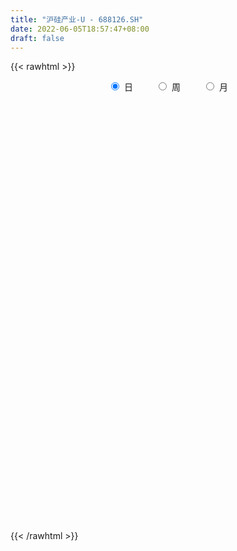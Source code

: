 ```yaml
---
title: "沪硅产业-U - 688126.SH"
date: 2022-06-05T18:57:47+08:00
draft: false
---
```

{{< rawhtml >}}
    <div style="text-align: center">
        <label style="padding: 1rem;"><input style="margin-right: .5rem" type="radio" name="period" value="D" checked onclick="period_change(this)">日</label>
        <label style="padding: 1rem;"><input style="margin-right: .5rem" type="radio" name="period" value="W" onclick="period_change(this)">周</label>
        <label style="padding: 1rem;"><input style="margin-right: .5rem" type="radio" name="period" value="M" onclick="period_change(this)">月</label>
    </div>
    <div id="chart" style="height: 700px;"></div> 
    <script type="text/javascript">
        const D_v = [1190681.6399999999,1630634.96,1310327.4399999999,1354870.0,1269789.4199999999,1338610.3400000001,1349462.1699999999,1065788.4399999999,995151.3100000001,1484346.26,1408223.1799999999,1284641.3799999999,1484000.4299999999,1203271.95,1000281.1899999999,1071519.8,1530575.3300000001,1259047.28,1169405.27,1300934.01,1110494.77,1084061.9299999999,907238.36,776526.0600000001,829944.62,915853.33,829580.23,776379.1899999999,1249966.3400000001,670952.54,1012003.1899999999,714554.23,799228.8199999999,749817.1800000001,641039.23,666547.29,1367282.8500000001,1501350.53,1114525.6100000001,1023562.3,775604.9,887005.21,1124665.79,1379352.29,1237289.1899999999,886531.58,780197.0699999999,649232.4,553473.2,710580.87,871431.9300000001,493193.3,410707.59,978695.35,1101357.4299999999,994453.0,988710.51,848122.87,868223.0600000001,731333.87,802039.99,631523.5600000001,565047.89,565530.34,444983.28,325210.4,427489.81,352165.76,796247.09,436345.2,338470.49,481090.66,344056.04,508080.88,893850.34,615305.75,493641.19,361353.58,296215.75,437314.33,497073.01,433744.02,403408.32,430026.33,347634.08,278893.72,278914.22,400970.34,259513.03,548322.99,309228.28,238264.06,204906.71,286213.98,213315.37,224669.79,365430.9,275210.84,169326.54,191770.14,503761.89,347317.53,288726.16,269035.66,215276.05,206583.79,536757.92,225332.8,204090.74,164490.98,152376.32,150298.23,174458.82,214012.05,432224.05,360473.89,370631.9,247906.84,312993.59,287656.93,707529.38,476616.44,364410.6,238976.78,245662.77,176018.65,303744.53,190527.38,201168.35,155021.32,170250.2,297833.13,207955.16,182620.4,167335.92,288630.38,206525.03,358233.59,242207.1,231043.61,255803.45,145428.5,173409.32,229013.54,299816.24,167693.14,210824.26,253433.7,157263.48,161493.42,199173.32,148945.93,183360.02,134983.02,154757.03,150161.35,132654.19,191846.85,185835.82,215584.54,221312.84,243418.21,193014.78,160288.85,187019.46,160818.7,226366.78,730818.05,492067.02,446083.92,365639.48,272444.2,280787.42,233267.42,209388.99,169967.54,219506.11,166996.19,269521.55,139165.02,110142.39,197048.9,277131.89,182910.63,119023.5,128691.56,132735.52,246175.24,153525.91,172804.56,146505.41,157285.71,122172.47,106967.22,165706.27,154505.14,94506.15,169980.59,115707.97,135796.47,130552.77,76355.58,204720.86,113714.12,102097.55,165743.19,95564.44,92962.54,110113.53,78144.01,113305.96,159085.68,108182.0,145987.79,99589.47,65452.19,91820.61,167608.81,309673.88,148405.21,127283.86,121644.12,82770.35,96623.5,69855.63,89234.13,134026.12,103317.43,134413.74,160603.98,94165.8,142285.94,134008.11,224082.96,149255.19,111694.09,170362.59,153281.29,125407.14,137219.64,175267.49,103056.75,116667.22,182363.97,150672.35,145885.38,94741.92,115952.04,105567.66,152052.21,254917.47,218215.35,197953.77,558410.6,297700.26,241158.42,609825.51,465786.47,307615.28,371811.75,410638.77,309127.46,237824.55,351875.41,271996.94,288252.48,292443.75,601258.02,397036.92,292927.71,295563.07,344024.93,324798.16,243951.82,224122.32,206469.63,308149.94,232941.23,257801.43,220533.88,246315.75,202766.37,434129.92,217371.54,235274.49,263441.16,188650.43,170291.89,199350.48,150031.0,146156.34,286581.55,525506.9300000001,399382.82,618805.62,987012.79,610956.91,644225.38,678113.91,646223.91,594444.58,419554.68,350115.67,422491.94,260387.81,258270.92,266316.43,249480.47,404481.04,236283.78,199104.84,143241.96,207454.62,189194.0,230831.24,198645.98,190788.78,317229.93,192525.58,248333.98,284330.26,171498.97,162761.92,189377.82,139528.28,115345.73,115786.31,141315.37,209880.5,179731.21,145865.47,97929.79,121144.52,74988.28,84009.97,122598.91,92106.3,98047.12,114197.76,128469.79,81977.14,73396.7,70822.97,110579.4,70557.62,72879.17,112795.51,75401.75,73082.34,60929.24,68470.26,106163.4,61258.75,90092.42,69214.17,118446.48,139226.6,96797.65,261882.26,125145.04,102351.22,123442.18,107977.74,164656.7,152800.56,292766.46,168185.51,163588.11,136618.19,88348.05,77210.46,118110.2,189105.12,149090.98,186689.37,136327.27,145402.23,116942.25,128203.46,107063.08,102133.56,98825.4,186843.14,107314.66,112265.49,101116.79,169736.67,90394.41,74479.88,91528.93,64778.59,178543.72,96681.56,70949.0,126656.76,69317.3,83314.1,51907.63,55675.7,86908.21,78720.67,43391.72,85733.44,66817.57,63051.38,56186.76,48040.9,44875.45,114335.89,103649.89,170483.06,106038.38,114130.25,71442.71,65196.94,86719.11,72110.95,61273.53,63498.44,124087.29,74206.39,75239.95,60659.5,71041.85,165311.83,142521.98,79048.48,106700.41,67419.01,96008.67,41624.82,59041.16,84796.5,257027.27,163166.76,93958.44,197381.73,96701.31,63589.01,61002.88,87534.72,102901.82,142381.44,289770.52,316560.55,213454.85,183862.39,199789.25,207643.49,311206.92,131802.87,151644.18,104665.51,80762.37,96575.76,126957.38,88991.24,92352.6,119569.48,106342.6,102970.0,106416.95,66527.97,108225.84,88368.36,63468.91,72015.42,109984.17,55956.35,73869.51,51754.55,53256.15,73773.56,65717.71,104325.54,126772.81,102512.84,73259.02,88294.5,80267.78,69520.53,58277.53,91001.88,153214.72,98040.49,62662.61,86591.81,97205.54,54612.71,90665.7,65460.09,56354.15,76237.05,49994.71,60018.98,137411.34,94427.2,145427.93,94063.47,241611.76]
const D_histogram = [0.0,0.0587122507,0.1395254129,0.2245312191,0.3990944323,0.5405960809,0.5295574123,0.5077967942,0.4250542077,0.6016574536,0.7680876437,1.0535980108,1.1321721095,1.2836650681,1.4687185586,1.4179753481,0.9782749312,0.6391593643,0.2249699111,0.1620877372,0.1072595897,0.1143542799,0.0051897068,-0.1883639305,-0.2870273002,-0.4467479727,-0.5728058186,-0.6475145737,-0.4868117825,-0.420721361,-0.3277312472,-0.2086069477,-0.1401364392,-0.1902858232,-0.2268437513,-0.3296687417,0.0126600032,0.406706255,0.9353907844,1.2652613911,1.4120525354,2.0164730791,2.6480843676,2.0533533446,0.9647222064,0.3061566234,-0.0745539636,-0.4403106559,-0.6559020248,-0.9081658326,-1.4521098393,-1.6830948322,-1.7377163414,-1.2180382061,-0.768108576,-0.2535433033,0.0268871403,0.2472745859,0.4268460537,0.4625967039,0.2004200914,0.1100489371,-0.1374618443,-0.2219257599,-0.3498711937,-0.3807791377,-0.3860301664,-0.4780676212,-0.9140625419,-1.0741973084,-1.168009934,-1.1724680546,-1.2501170728,-1.4356440449,-1.0714357988,-0.9600552878,-0.8538014404,-0.7007780649,-0.6639874856,-0.6092053731,-0.4667722328,-0.4723622432,-0.5699988267,-0.6940221165,-0.6841873696,-0.5830273846,-0.4790166001,-0.369283335,-0.3246917213,-0.1380941123,-0.0110794143,-0.001433512,-0.0173530595,0.0473040402,0.0485632155,-0.0290196684,-0.2482507353,-0.3176531641,-0.3762139188,-0.3174765045,0.0351492572,0.2056069364,0.2212102423,0.2201183028,0.1838669419,0.1302505061,0.05741477,-0.0678141295,-0.1451342908,-0.2199509741,-0.2166612388,-0.2004706204,-0.1721185678,-0.1544687016,-0.1115529196,-0.1792408601,-0.0787235816,0.0091743496,0.154095307,0.2878802071,0.6118705804,0.798021309,0.726017302,0.6136657678,0.5481628938,0.4369888737,0.3262717163,0.2100522457,0.1566244776,0.104791997,0.0972810186,0.1623942786,0.1779842709,0.1989635448,0.1943258742,0.2378880458,0.2628864309,0.3464537263,0.3600904207,0.3283603923,0.3042100367,0.2872976484,0.1928288575,0.1799827277,0.1649524613,0.1668341177,0.0767286893,-0.1143471145,-0.2065460238,-0.2825209631,-0.2677573579,-0.2990306892,-0.2700461065,-0.2756727441,-0.3244059348,-0.4128178327,-0.4247974868,-0.322818858,-0.1814650995,-0.0434880035,0.1120422153,0.1661430814,0.1100592524,0.0590787343,0.024683706,-0.0224579623,-0.0099725303,0.2855904179,0.3333648276,0.4663494381,0.5394088288,0.5672962302,0.4881727974,0.3533084797,0.2363582987,0.1655844903,-0.0305438126,-0.1883154003,-0.3720581365,-0.4154565416,-0.4480781698,-0.5350314463,-0.6221812961,-0.7513309858,-0.7464366462,-0.6516141587,-0.541564463,-0.3473713969,-0.1813028717,-0.0998668751,-0.0978544828,-0.0491410575,-0.0578372815,-0.0719347662,0.0442260517,0.1094811335,0.1506463569,0.1856984005,0.1821110828,0.1572692302,0.0664424119,0.0154485483,0.0826802637,0.074158189,0.0209855324,-0.0976388039,-0.1398032275,-0.1621475693,-0.1960552388,-0.1979719875,-0.1684367467,-0.2441586606,-0.3168719246,-0.3116896771,-0.2776669426,-0.2350145147,-0.1816334843,-0.0868980711,0.0991887698,0.2049165371,0.2797943889,0.2669555188,0.2406835774,0.1742736906,0.1362061827,0.0971665966,0.1314567481,0.1132467233,0.1311119926,0.1473788408,0.1525207155,0.1685796235,0.1870641719,0.2133318367,0.1698624505,0.1515833649,0.1656602184,0.2071979389,0.1886312103,0.1144284247,-0.0133531188,-0.0837485193,-0.0925962685,-0.0647449894,-0.0088221473,0.0113679921,0.0182880814,0.0126572558,-0.001212088,0.0021826468,0.0615257806,0.1105655341,0.1254356933,0.2633278748,0.3122313567,0.3665390463,0.539252528,0.6469857936,0.6532617137,0.6802820716,0.661178145,0.5635193098,0.4970400394,0.4875553297,0.3861825225,0.2278209179,0.1423540752,0.2407492104,0.2597784347,0.2606581978,0.233567603,0.2300386438,0.0967104303,-0.0059054331,-0.0602661021,-0.1618045718,-0.1697970718,-0.2587496488,-0.394470003,-0.395774632,-0.4101388496,-0.360163172,-0.2206052865,-0.1395639112,-0.0831753633,-0.1330735136,-0.2198676434,-0.2826167856,-0.303387082,-0.3152108564,-0.2715874486,-0.1872205099,0.0112233562,0.1124722885,0.300399729,0.5168032011,0.6121737972,0.7025079525,0.8829042963,0.9551184901,0.6899967609,0.5129443746,0.3832500049,0.1608905072,0.0161844972,-0.0818736203,-0.2015263115,-0.2609738051,-0.4289462094,-0.5083762521,-0.6176081942,-0.6464881807,-0.6335048837,-0.5762884424,-0.4432556479,-0.3548200078,-0.342198424,-0.4535585233,-0.4838704677,-0.4351640925,-0.3818880183,-0.338519168,-0.346896075,-0.2888354168,-0.2215126032,-0.1590668707,-0.1057798444,-0.1124779256,-0.0578868234,-0.0965223493,-0.1530545893,-0.1721812458,-0.139026125,-0.1281298142,-0.1225295902,-0.0589981969,-0.0083013386,0.0317123891,0.0896636916,0.0949888732,0.0866168438,0.1050008413,0.088536006,-0.0014405644,-0.0472571929,-0.0462931407,0.0146795888,0.0309009425,0.0155995146,-0.0110350908,-0.0427135543,-0.0094250498,0.0213784533,0.0221574905,0.0008355511,0.028041932,0.080983924,0.0928515988,0.1642947827,0.2038650937,0.2228336445,0.2037746297,0.1480136256,0.1752188721,0.2111187723,0.2973302698,0.2886255156,0.2406492276,0.1547085719,0.111028259,0.0512002837,-0.0080710282,0.0331349103,0.0502049453,0.0498614437,0.0659494328,0.0262486736,-0.0061929104,0.0154934199,0.0016490323,-0.0573558695,-0.0871976323,-0.1863421384,-0.2454446812,-0.2598376102,-0.255071522,-0.1996748214,-0.1698759119,-0.1419798892,-0.1508768523,-0.1462867819,-0.2135607586,-0.2886791813,-0.2862610109,-0.2206788378,-0.1682194234,-0.1008246375,-0.0554515685,-0.0203898412,-0.0452748918,-0.0291063422,-0.0167053829,-0.023232296,-0.0297405506,-0.0224264428,-0.0112482859,0.0062586785,0.0268004078,0.1010750151,0.1391721876,0.2122683304,0.2525695724,0.2894107668,0.2870308299,0.2416694609,0.1386482587,0.1194433192,0.0686298156,0.039440758,-0.1036659516,-0.2261965564,-0.2433759833,-0.2383785972,-0.214732636,-0.2484331509,-0.3151062831,-0.3095261538,-0.2620751866,-0.2215411804,-0.1761135109,-0.1264077,-0.1025032273,-0.0709011309,0.0406118474,0.0935267224,0.141826105,0.2124571747,0.2373771154,0.2458387172,0.2200063047,0.202249756,0.126207198,0.1156099257,0.1495154018,0.2589739593,0.3494708681,0.2917162597,0.2416823863,0.2827990516,0.2806061232,0.2877572244,0.2576145947,0.1936027682,0.120211204,0.0202632112,-0.104538291,-0.1915500319,-0.2734905377,-0.2930886804,-0.3344577727,-0.3169802879,-0.2991887133,-0.2795364957,-0.2106097199,-0.2102965115,-0.1682867522,-0.1172773033,-0.0426120719,-0.0079909386,0.0367488908,0.0496639372,0.0533287833,0.0381185861,0.0181701074,-0.0458635736,-0.1519366675,-0.1654951646,-0.188902426,-0.1357766749,-0.0735330596,-0.0252624529,0.0341134785,0.1202340351,0.1787620337,0.2299216915,0.2432628023,0.2073954601,0.2352665311,0.2411017331,0.2558824043,0.2557665884,0.2374407739,0.1570666481,0.1118566308,0.0908018355,0.0072881101,-0.0491092122,-0.0152426975,0.0262337728,0.1398072122]
const D_fast = [0.0,0.0733903134,0.1890848289,0.3302234398,0.604560261,0.8812109299,1.0025616144,1.1077501949,1.1312711603,1.4582887695,1.8167408706,2.3656507404,2.7272678664,3.1996770921,3.7519102222,4.0556608487,3.8605291646,3.6812034387,3.3232564633,3.3008962238,3.2728829737,3.3085662339,3.2006990875,2.9600544676,2.7896342728,2.5182266072,2.2489673066,2.0123799081,2.0513797537,2.0122898349,2.0233471369,2.0903196995,2.1237560982,2.0260352584,1.9327663924,1.7475242166,2.0930179624,2.5887407779,3.3512730034,3.9974589578,4.497263236,5.6058020495,6.8994344299,6.818041743,5.9705911565,5.3885647294,4.9892156514,4.5133812951,4.13381442,3.6545091541,2.7475376876,2.0957789866,1.606728392,1.8218969758,2.079799462,2.5309789088,2.8181311375,3.1003372295,3.3866202108,3.5380200369,3.3259484474,3.2630895273,2.9812132848,2.8412679292,2.625854697,2.4997519686,2.3979933983,2.1864390382,1.521928482,1.0932443884,0.7074292793,0.409854145,0.0196758587,-0.5247621247,-0.4284128283,-0.5570461392,-0.664242652,-0.6864137927,-0.8156200848,-0.9131393155,-0.8873992334,-1.0110798046,-1.2512160948,-1.5487449137,-1.7099570093,-1.7545538704,-1.7702972359,-1.7528848046,-1.7894661212,-1.6373920403,-1.5131471959,-1.5038596716,-1.524117484,-1.4476343742,-1.434234395,-1.519072196,-1.8003659467,-1.9491816665,-2.1017959009,-2.1224276128,-1.7610145367,-1.5391551235,-1.468249257,-1.4143116207,-1.4045962462,-1.4256500554,-1.484132099,-1.626314531,-1.739918265,-1.8697226918,-1.9205982661,-1.9545253028,-1.9692028923,-1.9901702014,-1.9751426493,-2.0876408048,-2.0068044217,-1.9166129031,-1.733168119,-1.5274131671,-1.0504551488,-0.6647990928,-0.5552987744,-0.5142338666,-0.4426960172,-0.4446228188,-0.4737720472,-0.5374784563,-0.551750105,-0.5773845864,-0.5605753102,-0.4548634805,-0.3947774205,-0.3240572604,-0.2801134625,-0.1770792794,-0.0863592866,0.0838214404,0.18748074,0.2378408096,0.2897429632,0.344654987,0.2983934104,0.3305429626,0.3567508115,0.4003409973,0.3294177412,0.1097551589,-0.0340802564,-0.1806854364,-0.2328611708,-0.3388921744,-0.3774191182,-0.4519639418,-0.5817986163,-0.7734149724,-0.8915939982,-0.8703200839,-0.7743326003,-0.6472275051,-0.4636867325,-0.368050096,-0.396619112,-0.4328299465,-0.4610540483,-0.5138102072,-0.5038179077,-0.1368573551,-0.0057417385,0.2438302316,0.4517418294,0.6214532884,0.6643730549,0.6178358572,0.5599752509,0.530597565,0.3268333089,0.1219828712,-0.1547743991,-0.3020369396,-0.4466781102,-0.6673892484,-0.9100844221,-1.2270668583,-1.4087816803,-1.4768627325,-1.5022041525,-1.3948539357,-1.2741111283,-1.2176418505,-1.2400930789,-1.203664918,-1.2268204624,-1.2589016386,-1.1316843078,-1.0390589426,-0.96023213,-0.8787554862,-0.8368150333,-0.8223395783,-0.8965557936,-0.9436875202,-0.8557857388,-0.8457682663,-0.8936945398,-1.036728577,-1.1138438076,-1.1767250417,-1.2596465209,-1.3110562665,-1.3236302123,-1.4603917914,-1.6123230366,-1.6850632083,-1.7204572095,-1.7365584103,-1.728585751,-1.6555748555,-1.4446908222,-1.2877339206,-1.1429074716,-1.089007462,-1.055108509,-1.0779499732,-1.0819659354,-1.0967138723,-1.0295595338,-1.0194578778,-0.9688146103,-0.9157030519,-0.8724309984,-0.8142271844,-0.7489765931,-0.6693759691,-0.6703797427,-0.6507629871,-0.595271079,-0.5019338737,-0.4733427998,-0.5189384792,-0.6500583024,-0.7413908327,-0.773387649,-0.7617226173,-0.708005312,-0.6849731746,-0.673481065,-0.6759475766,-0.6901199425,-0.686179546,-0.611454967,-0.53477383,-0.4885447474,-0.2848205972,-0.1578592762,-0.0119168249,0.2956097887,0.5650895027,0.7346808512,0.9317717271,1.0779623367,1.1211833289,1.1789640684,1.2913681912,1.2865410145,1.1851346395,1.1352563155,1.2938387533,1.3778125863,1.4438568989,1.4751582048,1.5291389065,1.4199883007,1.315896079,1.2464688845,1.1044792718,1.0540375038,0.9003975146,0.6660596597,0.5658113727,0.4489124427,0.4088473272,0.4932538912,0.5394042887,0.5749989957,0.491832467,0.3500714264,0.2166680878,0.1200510209,0.0294245323,0.005151078,0.0427128892,0.2439625944,0.3733295988,0.6363569715,0.9819612439,1.2303752893,1.4963364327,1.8974588507,2.208452667,2.115830128,2.0670138353,2.0331319669,1.850995096,1.7103352103,1.5918086877,1.4217744186,1.2970834737,1.0218745171,0.8153504114,0.5517164207,0.361214389,0.2158214652,0.1289657959,0.1511846784,0.1509153165,0.0779872943,-0.1467624358,-0.2980419972,-0.358126645,-0.4003225754,-0.4415835172,-0.5366844429,-0.5508326389,-0.538887976,-0.5162089613,-0.489366896,-0.5241844586,-0.4840650622,-0.5468311755,-0.6416270628,-0.7037990307,-0.7054004412,-0.726536584,-0.7515687575,-0.7027869134,-0.6541653897,-0.6062235648,-0.5258563394,-0.4967839395,-0.483501758,-0.4388675501,-0.4331983839,-0.5235350954,-0.5811660221,-0.5917752551,-0.5271326284,-0.5031860391,-0.5145875884,-0.5439809664,-0.5863378185,-0.5554055765,-0.5192574601,-0.5129390503,-0.5340521018,-0.4998352379,-0.4266472649,-0.3915666905,-0.2790498109,-0.1885132264,-0.1138362646,-0.0819516219,-0.1007092195,-0.0296992551,0.0589803382,0.2195244032,0.2829760278,0.2951620468,0.2478985341,0.2319752858,0.1849473815,0.1236583126,0.1731479786,0.20276925,0.2148911093,0.2474664565,0.2143278658,0.1803380541,0.2058977395,0.1924656099,0.1191217408,0.0674805699,-0.0782494708,-0.1987131839,-0.2780655154,-0.3370673077,-0.3315893125,-0.344259381,-0.3518583306,-0.3984745068,-0.4304561319,-0.5511202982,-0.6984085163,-0.7675555986,-0.7571431349,-0.7467385764,-0.7045499499,-0.673039773,-0.6430755059,-0.6792792795,-0.6703873155,-0.6621627019,-0.6744976889,-0.6884410812,-0.6867335842,-0.6783674987,-0.6592958647,-0.6320540334,-0.5325106723,-0.459620453,-0.3334572275,-0.2300135924,-0.1208197064,-0.0514419357,-0.0363859395,-0.1047450771,-0.0940891868,-0.1277452365,-0.1470741046,-0.3160973021,-0.495177046,-0.5732004687,-0.6277977319,-0.6578349297,-0.7536437323,-0.8990934353,-0.9708948444,-0.9889626739,-1.0038139627,-1.002414671,-0.9843107852,-0.9860321192,-0.9721553055,-0.8504893654,-0.7741928099,-0.690436901,-0.5666915376,-0.482427318,-0.4125060369,-0.3833368733,-0.3505309829,-0.3950217414,-0.3767165324,-0.3054322058,-0.1312301584,0.0466344674,0.0618089239,0.072195647,0.1840120752,0.2519706776,0.3310610849,0.3653221039,0.3497109694,0.3063722063,0.2114900163,0.0605539414,-0.0743453076,-0.2246584478,-0.3175287606,-0.4425122961,-0.5042798832,-0.561285487,-0.6115173933,-0.5952430475,-0.647503967,-0.6475658957,-0.6258757727,-0.5618635592,-0.5292401605,-0.4753131085,-0.4499820778,-0.4329850358,-0.4386655866,-0.4540715385,-0.5295711128,-0.6736283735,-0.7285606619,-0.7991935298,-0.7800119473,-0.736151597,-0.6941966035,-0.6262923025,-0.5101132371,-0.4068947301,-0.2982546494,-0.224097838,-0.2081163152,-0.1214286115,-0.0553179762,0.0234332962,0.0872591273,0.1282935063,0.0871860425,0.0699401829,0.0715858464,-0.0101058514,-0.0787804767,-0.0487246364,-0.0006897229,0.1478355195]
const D_slow = [0.0,0.0146780627,0.0495594159,0.1056922207,0.2054658288,0.340614849,0.4730042021,0.5999534006,0.7062169526,0.856631316,1.0486532269,1.3120527296,1.595095757,1.916012024,2.2831916636,2.6376855006,2.8822542334,3.0420440745,3.0982865523,3.1388084866,3.165623384,3.194211954,3.1955093807,3.1484183981,3.076661573,2.9649745798,2.8217731252,2.6598944818,2.5381915362,2.4330111959,2.3510783841,2.2989266472,2.2638925374,2.2163210816,2.1596101438,2.0771929583,2.0803579591,2.1820345229,2.415882219,2.7321975668,3.0852107006,3.5893289704,4.2513500623,4.7646883985,5.0058689501,5.0824081059,5.063769615,4.953691951,4.7897164448,4.5626749867,4.1996475269,3.7788738188,3.3444447334,3.0399351819,2.8479080379,2.7845222121,2.7912439972,2.8530626437,2.9597741571,3.075423333,3.1255283559,3.1530405902,3.1186751291,3.0631936891,2.9757258907,2.8805311063,2.7840235647,2.6645066594,2.4359910239,2.1674416968,1.8754392133,1.5823221996,1.2697929315,0.9108819202,0.6430229705,0.4030091486,0.1895587885,0.0143642722,-0.1516325992,-0.3039339424,-0.4206270006,-0.5387175614,-0.6812172681,-0.8547227972,-1.0257696396,-1.1715264858,-1.2912806358,-1.3836014696,-1.4647743999,-1.499297928,-1.5020677816,-1.5024261596,-1.5067644244,-1.4949384144,-1.4827976105,-1.4900525276,-1.5521152114,-1.6315285025,-1.7255819821,-1.8049511083,-1.796163794,-1.7447620599,-1.6894594993,-1.6344299236,-1.5884631881,-1.5559005616,-1.5415468691,-1.5585004014,-1.5947839742,-1.6497717177,-1.7039370274,-1.7540546825,-1.7970843244,-1.8357014998,-1.8635897297,-1.9083999447,-1.9280808401,-1.9257872527,-1.887263426,-1.8152933742,-1.6623257291,-1.4628204019,-1.2813160764,-1.1278996344,-0.990858911,-0.8816116925,-0.8000437635,-0.747530702,-0.7083745826,-0.6821765834,-0.6578563288,-0.6172577591,-0.5727616914,-0.5230208052,-0.4744393367,-0.4149673252,-0.3492457175,-0.2626322859,-0.1726096807,-0.0905195826,-0.0144670735,0.0573573386,0.105564553,0.1505602349,0.1917983502,0.2335068796,0.252689052,0.2241022733,0.1724657674,0.1018355266,0.0348961871,-0.0398614852,-0.1073730118,-0.1762911978,-0.2573926815,-0.3605971397,-0.4667965114,-0.5475012259,-0.5928675008,-0.6037395016,-0.5757289478,-0.5341931775,-0.5066783644,-0.4919086808,-0.4857377543,-0.4913522449,-0.4938453774,-0.422447773,-0.3391065661,-0.2225192066,-0.0876669994,0.0541570582,0.1762002575,0.2645273775,0.3236169521,0.3650130747,0.3573771216,0.3102982715,0.2172837374,0.113419602,0.0014000595,-0.132357802,-0.2879031261,-0.4757358725,-0.6623450341,-0.8252485737,-0.9606396895,-1.0474825387,-1.0928082566,-1.1177749754,-1.1422385961,-1.1545238605,-1.1689831809,-1.1869668724,-1.1759103595,-1.1485400761,-1.1108784869,-1.0644538868,-1.0189261161,-0.9796088085,-0.9629982055,-0.9591360685,-0.9384660025,-0.9199264553,-0.9146800722,-0.9390897732,-0.9740405801,-1.0145774724,-1.0635912821,-1.113084279,-1.1551934656,-1.2162331308,-1.295451112,-1.3733735312,-1.4427902669,-1.5015438956,-1.5469522666,-1.5686767844,-1.543879592,-1.4926504577,-1.4227018605,-1.3559629808,-1.2957920864,-1.2522236638,-1.2181721181,-1.1938804689,-1.1610162819,-1.1327046011,-1.0999266029,-1.0630818927,-1.0249517139,-0.982806808,-0.936040765,-0.8827078058,-0.8402421932,-0.802346352,-0.7609312974,-0.7091318126,-0.6619740101,-0.6333669039,-0.6367051836,-0.6576423134,-0.6807913805,-0.6969776279,-0.6991831647,-0.6963411667,-0.6917691464,-0.6886048324,-0.6889078544,-0.6883621927,-0.6729807476,-0.6453393641,-0.6139804407,-0.548148472,-0.4700906329,-0.3784558713,-0.2436427393,-0.0818962909,0.0814191375,0.2514896554,0.4167841917,0.5576640191,0.681924029,0.8038128614,0.900358492,0.9573137215,0.9929022403,1.0530895429,1.1180341516,1.1831987011,1.2415906018,1.2991002627,1.3232778703,1.3218015121,1.3067349865,1.2662838436,1.2238345756,1.1591471634,1.0605296627,0.9615860047,0.8590512923,0.7690104993,0.7138591777,0.6789681999,0.658174359,0.6249059806,0.5699390698,0.4992848734,0.4234381029,0.3446353888,0.2767385266,0.2299333991,0.2327392382,0.2608573103,0.3359572426,0.4651580428,0.6182014921,0.7938284802,1.0145545543,1.2533341769,1.4258333671,1.5540694607,1.649881962,1.6901045888,1.6941507131,1.673682308,1.6233007301,1.5580572788,1.4508207265,1.3237266635,1.1693246149,1.0077025697,0.8493263488,0.7052542382,0.5944403263,0.5057353243,0.4201857183,0.3067960875,0.1858284706,0.0770374474,-0.0184345571,-0.1030643491,-0.1897883679,-0.2619972221,-0.3173753729,-0.3571420905,-0.3835870516,-0.411706533,-0.4261782389,-0.4503088262,-0.4885724735,-0.531617785,-0.5663743162,-0.5984067698,-0.6290391673,-0.6437887165,-0.6458640512,-0.6379359539,-0.615520031,-0.5917728127,-0.5701186018,-0.5438683914,-0.5217343899,-0.522094531,-0.5339088292,-0.5454821144,-0.5418122172,-0.5340869816,-0.530187103,-0.5329458756,-0.5436242642,-0.5459805267,-0.5406359134,-0.5350965407,-0.534887653,-0.52787717,-0.507631189,-0.4844182893,-0.4433445936,-0.3923783202,-0.336669909,-0.2857262516,-0.2487228452,-0.2049181272,-0.1521384341,-0.0778058666,-0.0056494878,0.0545128192,0.0931899621,0.1209470269,0.1337470978,0.1317293408,0.1400130683,0.1525643047,0.1650296656,0.1815170238,0.1880791922,0.1865309646,0.1904043196,0.1908165776,0.1764776103,0.1546782022,0.1080926676,0.0467314973,-0.0182279052,-0.0819957857,-0.1319144911,-0.1743834691,-0.2098784414,-0.2475976545,-0.2841693499,-0.3375595396,-0.4097293349,-0.4812945877,-0.5364642971,-0.578519153,-0.6037253124,-0.6175882045,-0.6226856648,-0.6340043877,-0.6412809733,-0.645457319,-0.651265393,-0.6587005306,-0.6643071413,-0.6671192128,-0.6655545432,-0.6588544412,-0.6335856875,-0.5987926406,-0.5457255579,-0.4825831648,-0.4102304732,-0.3384727657,-0.2780554004,-0.2433933358,-0.213532506,-0.1963750521,-0.1865148626,-0.2124313505,-0.2689804896,-0.3298244854,-0.3894191347,-0.4431022937,-0.5052105814,-0.5839871522,-0.6613686907,-0.7268874873,-0.7822727824,-0.8263011601,-0.8579030851,-0.8835288919,-0.9012541747,-0.8911012128,-0.8677195322,-0.832263006,-0.7791487123,-0.7198044334,-0.6583447541,-0.603343178,-0.552780739,-0.5212289395,-0.492326458,-0.4549476076,-0.3902041178,-0.3028364007,-0.2299073358,-0.1694867392,-0.0987869764,-0.0286354456,0.0433038605,0.1077075092,0.1561082012,0.1861610023,0.1912268051,0.1650922323,0.1172047243,0.0488320899,-0.0244400802,-0.1080545234,-0.1872995953,-0.2620967737,-0.3319808976,-0.3846333276,-0.4372074555,-0.4792791435,-0.5085984694,-0.5192514873,-0.521249222,-0.5120619993,-0.499646015,-0.4863138192,-0.4767841726,-0.4722416458,-0.4837075392,-0.5216917061,-0.5630654972,-0.6102911037,-0.6442352725,-0.6626185374,-0.6689341506,-0.660405781,-0.6303472722,-0.5856567638,-0.5281763409,-0.4673606403,-0.4155117753,-0.3566951425,-0.2964197093,-0.2324491082,-0.1685074611,-0.1091472676,-0.0698806056,-0.0419164479,-0.019215989,-0.0173939615,-0.0296712645,-0.0334819389,-0.0269234957,0.0080283073]
const D_data = [['2020-05-13', 17.49, 18.28, 17.41, 19.07],['2020-05-14', 18.48, 19.2, 18.12, 21.8],['2020-05-15', 19.45, 19.94, 18.9, 20.56],['2020-05-18', 21.01, 20.6, 20.19, 21.88],['2020-05-19', 20.5, 22.7, 20.35, 22.7],['2020-05-20', 22.0, 23.56, 21.97, 24.68],['2020-05-21', 23.89, 22.49, 21.57, 24.7],['2020-05-22', 22.07, 22.76, 21.52, 23.1],['2020-05-25', 22.9, 22.18, 22.1, 23.52],['2020-05-26', 22.36, 26.21, 22.31, 26.22],['2020-05-27', 26.5, 27.7, 26.0, 29.35],['2020-05-28', 27.0, 31.32, 26.3, 31.45],['2020-05-29', 30.6, 30.8, 29.5, 34.75],['2020-06-01', 31.45, 33.56, 31.45, 33.65],['2020-06-02', 34.53, 36.3, 33.15, 36.34],['2020-06-03', 35.05, 35.22, 34.4, 37.99],['2020-06-04', 34.75, 30.37, 29.85, 35.58],['2020-06-05', 31.0, 30.59, 29.04, 31.96],['2020-06-08', 30.77, 28.39, 27.92, 30.77],['2020-06-09', 28.4, 32.1, 28.2, 32.38],['2020-06-10', 31.4, 32.44, 30.82, 33.28],['2020-06-11', 32.49, 33.63, 32.23, 34.9],['2020-06-12', 32.89, 32.4, 31.8, 33.97],['2020-06-15', 31.8, 30.9, 30.02, 32.23],['2020-06-16', 31.48, 31.55, 31.27, 33.12],['2020-06-17', 31.67, 30.22, 28.9, 31.67],['2020-06-18', 29.66, 29.87, 29.66, 31.6],['2020-06-19', 29.31, 29.87, 28.62, 30.77],['2020-06-22', 29.73, 32.97, 29.6, 33.97],['2020-06-23', 32.66, 32.39, 32.09, 33.2],['2020-06-24', 32.82, 33.2, 32.82, 35.09],['2020-06-29', 33.43, 34.22, 32.4, 34.22],['2020-06-30', 34.79, 34.28, 33.89, 35.9],['2020-07-01', 33.98, 33.03, 32.42, 34.27],['2020-07-02', 32.8, 33.11, 32.67, 34.0],['2020-07-03', 33.53, 31.98, 31.08, 33.75],['2020-07-06', 33.2, 38.38, 32.9, 38.38],['2020-07-07', 40.98, 41.5, 40.01, 45.6],['2020-07-08', 41.02, 46.56, 41.02, 46.85],['2020-07-09', 45.9, 47.65, 45.1, 50.18],['2020-07-10', 46.2, 48.14, 45.51, 49.96],['2020-07-13', 47.99, 57.77, 47.99, 57.77],['2020-07-14', 58.0, 63.9, 55.5, 69.0],['2020-07-15', 62.77, 51.16, 51.12, 68.15],['2020-07-16', 49.46, 42.31, 41.2, 49.49],['2020-07-17', 42.31, 44.19, 42.27, 45.77],['2020-07-20', 45.53, 45.67, 41.15, 46.48],['2020-07-21', 44.95, 44.34, 44.3, 47.6],['2020-07-22', 44.39, 44.9, 44.2, 46.12],['2020-07-23', 44.0, 43.21, 41.06, 44.72],['2020-07-24', 42.0, 37.07, 37.0, 42.35],['2020-07-27', 37.86, 38.2, 37.02, 38.95],['2020-07-28', 38.87, 38.77, 37.7, 39.95],['2020-07-29', 38.4, 46.5, 38.28, 46.5],['2020-07-30', 46.51, 47.88, 44.92, 50.52],['2020-07-31', 47.08, 51.3, 47.0, 52.8],['2020-08-03', 53.18, 50.83, 50.48, 55.84],['2020-08-04', 51.67, 51.95, 48.23, 53.33],['2020-08-05', 56.06, 53.21, 53.18, 59.6],['2020-08-06', 51.61, 52.78, 51.61, 55.0],['2020-08-07', 52.35, 49.14, 47.5, 52.62],['2020-08-10', 48.07, 50.91, 48.06, 52.36],['2020-08-11', 50.14, 48.46, 48.05, 52.15],['2020-08-12', 48.6, 49.9, 47.02, 50.34],['2020-08-13', 51.5, 48.98, 48.41, 51.88],['2020-08-14', 48.82, 49.89, 48.51, 50.19],['2020-08-17', 50.18, 50.21, 48.38, 50.45],['2020-08-18', 50.17, 48.9, 48.6, 50.72],['2020-08-19', 48.5, 42.96, 42.68, 48.68],['2020-08-20', 43.0, 44.33, 42.11, 45.5],['2020-08-21', 45.08, 43.86, 42.68, 45.44],['2020-08-24', 44.12, 44.02, 40.3, 45.55],['2020-08-25', 43.98, 42.11, 41.88, 44.55],['2020-08-26', 41.98, 39.12, 38.34, 42.5],['2020-08-27', 38.95, 45.6, 38.1, 45.62],['2020-08-28', 44.0, 42.98, 41.58, 44.9],['2020-08-31', 43.19, 42.82, 41.88, 45.23],['2020-09-01', 42.6, 43.5, 41.97, 44.45],['2020-09-02', 43.5, 42.0, 42.0, 43.5],['2020-09-03', 41.63, 41.93, 40.08, 43.52],['2020-09-04', 40.99, 43.08, 40.5, 44.24],['2020-09-07', 41.6, 41.15, 40.86, 44.16],['2020-09-08', 41.49, 39.21, 38.74, 41.76],['2020-09-09', 38.46, 37.66, 36.68, 40.1],['2020-09-10', 38.82, 38.34, 37.68, 40.23],['2020-09-11', 38.12, 39.12, 38.0, 39.43],['2020-09-14', 40.0, 39.11, 38.82, 40.39],['2020-09-15', 38.84, 39.23, 37.52, 40.15],['2020-09-16', 38.5, 38.35, 38.1, 40.01],['2020-09-17', 38.2, 40.36, 37.83, 41.8],['2020-09-18', 39.98, 40.19, 39.64, 40.6],['2020-09-21', 40.58, 38.87, 38.83, 40.87],['2020-09-22', 38.65, 38.31, 38.11, 39.66],['2020-09-23', 38.68, 39.25, 38.3, 39.9],['2020-09-24', 38.7, 38.46, 38.41, 39.77],['2020-09-25', 38.79, 37.06, 37.01, 38.88],['2020-09-28', 36.19, 34.15, 33.79, 36.48],['2020-09-29', 34.6, 34.79, 34.44, 36.15],['2020-09-30', 35.28, 34.06, 34.02, 35.36],['2020-10-09', 35.05, 35.0, 34.68, 35.56],['2020-10-12', 35.2, 39.43, 35.2, 40.19],['2020-10-13', 38.5, 38.41, 37.53, 39.0],['2020-10-14', 38.15, 36.9, 36.57, 38.48],['2020-10-15', 36.83, 36.67, 36.65, 38.67],['2020-10-16', 37.7, 36.06, 35.43, 37.98],['2020-10-19', 35.57, 35.5, 35.38, 36.65],['2020-10-20', 34.91, 34.77, 31.73, 34.93],['2020-10-21', 34.38, 33.35, 33.17, 34.69],['2020-10-22', 33.05, 33.09, 32.4, 34.2],['2020-10-23', 32.94, 32.33, 32.11, 33.45],['2020-10-26', 31.98, 32.7, 31.8, 33.25],['2020-10-27', 32.77, 32.5, 31.95, 33.0],['2020-10-28', 32.58, 32.37, 32.05, 33.2],['2020-10-29', 31.4, 31.97, 30.94, 32.58],['2020-10-30', 32.66, 32.08, 32.01, 34.42],['2020-11-02', 32.45, 30.24, 29.86, 32.8],['2020-11-03', 30.5, 32.06, 30.25, 32.89],['2020-11-04', 32.2, 32.11, 31.8, 33.1],['2020-11-05', 33.3, 33.25, 32.85, 34.58],['2020-11-06', 33.7, 33.78, 32.6, 33.97],['2020-11-09', 34.96, 37.52, 34.7, 38.75],['2020-11-10', 36.74, 37.52, 36.1, 38.75],['2020-11-11', 37.4, 35.01, 35.0, 37.94],['2020-11-12', 35.9, 34.37, 34.06, 36.18],['2020-11-13', 34.09, 34.79, 33.68, 35.51],['2020-11-16', 34.89, 34.0, 33.86, 35.34],['2020-11-17', 34.19, 33.59, 32.05, 34.19],['2020-11-18', 33.3, 33.01, 32.82, 33.89],['2020-11-19', 32.8, 33.38, 32.5, 34.11],['2020-11-20', 33.33, 33.12, 33.03, 33.8],['2020-11-23', 33.23, 33.5, 32.8, 33.85],['2020-11-24', 33.75, 34.58, 33.61, 35.18],['2020-11-25', 34.69, 34.23, 34.12, 35.17],['2020-11-26', 34.43, 34.47, 34.19, 35.18],['2020-11-27', 34.47, 34.28, 33.85, 34.88],['2020-11-30', 34.88, 35.1, 34.52, 35.66],['2020-12-01', 35.0, 35.2, 34.46, 35.35],['2020-12-02', 35.45, 36.43, 35.45, 36.98],['2020-12-03', 36.47, 36.07, 36.03, 37.1],['2020-12-04', 35.55, 35.71, 34.88, 36.18],['2020-12-07', 36.88, 35.9, 35.9, 37.29],['2020-12-08', 35.94, 36.12, 35.32, 36.24],['2020-12-09', 36.1, 35.05, 35.0, 36.12],['2020-12-10', 34.85, 35.95, 34.75, 36.39],['2020-12-11', 35.82, 36.01, 35.58, 37.07],['2020-12-14', 36.0, 36.35, 35.37, 36.61],['2020-12-15', 36.23, 35.09, 34.91, 36.69],['2020-12-16', 34.91, 33.08, 33.0, 34.91],['2020-12-17', 33.11, 33.45, 32.32, 33.79],['2020-12-18', 34.53, 33.02, 32.86, 34.68],['2020-12-21', 32.4, 33.78, 32.04, 34.56],['2020-12-22', 33.57, 32.93, 32.88, 34.07],['2020-12-23', 32.85, 33.44, 32.18, 33.78],['2020-12-24', 33.44, 32.83, 32.78, 34.16],['2020-12-25', 32.7, 31.87, 31.62, 32.97],['2020-12-28', 31.85, 30.66, 30.6, 32.0],['2020-12-29', 30.7, 30.95, 30.61, 31.74],['2020-12-30', 30.95, 32.25, 30.61, 32.56],['2020-12-31', 32.43, 33.12, 32.1, 33.26],['2021-01-04', 33.0, 33.66, 32.68, 34.08],['2021-01-05', 33.5, 34.62, 33.0, 34.66],['2021-01-06', 34.92, 33.95, 33.77, 35.87],['2021-01-07', 34.27, 32.6, 32.32, 34.27],['2021-01-08', 32.61, 32.37, 32.07, 33.44],['2021-01-11', 32.15, 32.31, 32.02, 33.8],['2021-01-12', 32.08, 31.86, 31.41, 32.54],['2021-01-13', 32.15, 32.43, 32.08, 33.44],['2021-01-14', 32.06, 36.86, 31.8, 38.1],['2021-01-15', 36.54, 34.88, 34.58, 37.44],['2021-01-18', 34.49, 36.72, 34.3, 37.69],['2021-01-19', 37.08, 36.91, 36.21, 38.19],['2021-01-20', 37.8, 37.06, 36.3, 38.16],['2021-01-21', 36.5, 36.02, 35.36, 36.99],['2021-01-22', 36.02, 35.11, 34.89, 36.7],['2021-01-25', 34.28, 34.93, 34.13, 36.08],['2021-01-26', 34.9, 35.21, 34.61, 35.93],['2021-01-27', 35.21, 33.02, 32.83, 35.39],['2021-01-28', 33.1, 32.5, 32.5, 33.85],['2021-01-29', 32.6, 31.06, 30.5, 33.08],['2021-02-01', 31.39, 31.91, 31.02, 32.33],['2021-02-02', 31.93, 31.5, 31.33, 32.08],['2021-02-03', 31.75, 30.09, 29.9, 31.75],['2021-02-04', 29.86, 29.12, 27.7, 30.5],['2021-02-05', 29.16, 27.4, 27.4, 29.31],['2021-02-08', 27.39, 28.06, 27.38, 28.39],['2021-02-09', 28.18, 28.79, 27.77, 29.05],['2021-02-10', 28.75, 28.93, 28.3, 29.23],['2021-02-18', 29.62, 30.31, 29.25, 31.7],['2021-02-19', 30.32, 30.57, 29.6, 30.94],['2021-02-22', 30.75, 29.91, 29.79, 31.09],['2021-02-23', 29.83, 28.9, 28.74, 29.86],['2021-02-24', 28.9, 29.4, 28.88, 30.3],['2021-02-25', 29.53, 28.58, 28.58, 29.54],['2021-02-26', 27.7, 28.23, 27.51, 28.68],['2021-03-01', 28.68, 29.96, 28.63, 29.99],['2021-03-02', 30.7, 29.71, 29.33, 30.8],['2021-03-03', 29.76, 29.64, 29.0, 29.89],['2021-03-04', 30.22, 29.75, 29.7, 30.99],['2021-03-05', 28.7, 29.35, 28.5, 29.73],['2021-03-08', 30.5, 29.0, 28.85, 30.5],['2021-03-09', 28.7, 27.81, 27.34, 29.28],['2021-03-10', 28.5, 27.82, 27.5, 28.5],['2021-03-11', 27.95, 29.25, 27.57, 30.5],['2021-03-12', 29.19, 28.39, 28.37, 29.45],['2021-03-15', 27.81, 27.57, 27.32, 28.14],['2021-03-16', 27.57, 26.12, 25.66, 27.95],['2021-03-17', 26.13, 26.41, 25.85, 26.94],['2021-03-18', 26.66, 26.22, 26.05, 27.08],['2021-03-19', 25.9, 25.63, 25.6, 26.21],['2021-03-22', 25.4, 25.62, 25.25, 25.87],['2021-03-23', 25.7, 25.78, 25.46, 26.37],['2021-03-24', 25.5, 24.0, 23.88, 25.51],['2021-03-25', 23.7, 23.23, 23.2, 24.25],['2021-03-26', 23.4, 23.58, 22.65, 23.69],['2021-03-29', 23.78, 23.61, 23.48, 24.33],['2021-03-30', 23.89, 23.51, 23.4, 23.89],['2021-03-31', 23.44, 23.52, 22.8, 23.65],['2021-04-01', 23.44, 24.11, 23.3, 24.5],['2021-04-02', 24.5, 25.8, 24.28, 26.6],['2021-04-06', 26.0, 25.49, 24.9, 26.05],['2021-04-07', 25.53, 25.58, 24.85, 25.72],['2021-04-08', 25.58, 24.67, 24.62, 25.8],['2021-04-09', 24.87, 24.41, 24.38, 25.09],['2021-04-12', 24.3, 23.64, 23.51, 24.83],['2021-04-13', 23.4, 23.66, 23.4, 24.16],['2021-04-14', 23.66, 23.36, 23.01, 23.85],['2021-04-15', 23.31, 24.19, 22.83, 24.49],['2021-04-16', 24.01, 23.51, 23.25, 24.06],['2021-04-19', 23.4, 23.9, 22.9, 24.12],['2021-04-20', 23.88, 23.93, 23.81, 25.1],['2021-04-21', 23.71, 23.82, 23.44, 24.18],['2021-04-22', 23.91, 24.0, 23.6, 24.48],['2021-04-23', 24.0, 24.13, 23.61, 24.42],['2021-04-26', 24.36, 24.38, 24.06, 25.11],['2021-04-27', 24.38, 23.49, 23.4, 24.5],['2021-04-28', 23.49, 23.65, 23.11, 23.85],['2021-04-29', 23.68, 24.06, 23.11, 24.97],['2021-04-30', 23.85, 24.6, 23.77, 24.75],['2021-05-06', 24.39, 23.97, 23.78, 24.74],['2021-05-07', 24.1, 23.05, 22.92, 24.21],['2021-05-10', 22.85, 21.78, 21.7, 22.95],['2021-05-11', 21.31, 21.83, 21.3, 22.04],['2021-05-12', 21.62, 22.22, 21.5, 22.27],['2021-05-13', 21.9, 22.57, 21.9, 23.5],['2021-05-14', 22.71, 23.02, 22.54, 23.19],['2021-05-17', 23.12, 22.68, 22.6, 23.49],['2021-05-18', 22.44, 22.5, 22.35, 22.91],['2021-05-19', 22.49, 22.26, 22.03, 22.76],['2021-05-20', 22.28, 22.01, 21.87, 22.49],['2021-05-21', 22.15, 22.1, 22.1, 22.96],['2021-05-24', 22.0, 22.9, 21.5, 23.18],['2021-05-25', 22.82, 23.04, 22.75, 23.13],['2021-05-26', 23.1, 22.79, 22.7, 23.53],['2021-05-27', 22.88, 24.82, 22.79, 25.88],['2021-05-28', 24.39, 24.37, 24.16, 25.15],['2021-05-31', 24.8, 24.93, 24.57, 25.37],['2021-06-01', 24.65, 27.35, 24.56, 28.38],['2021-06-02', 27.0, 27.75, 26.8, 28.44],['2021-06-03', 27.75, 27.31, 26.68, 28.26],['2021-06-04', 27.0, 28.22, 26.93, 29.07],['2021-06-07', 29.25, 28.25, 28.23, 30.34],['2021-06-08', 28.5, 27.51, 27.3, 28.59],['2021-06-09', 27.47, 27.97, 27.32, 28.57],['2021-06-10', 27.95, 28.98, 27.7, 29.75],['2021-06-11', 29.01, 28.0, 28.0, 29.27],['2021-06-15', 27.64, 26.96, 26.88, 28.4],['2021-06-16', 27.15, 27.5, 26.81, 28.3],['2021-06-17', 27.47, 30.14, 27.11, 30.66],['2021-06-18', 30.07, 29.82, 29.29, 30.68],['2021-06-21', 29.57, 30.02, 29.4, 30.65],['2021-06-22', 30.98, 29.97, 29.57, 31.48],['2021-06-23', 30.06, 30.55, 29.74, 31.1],['2021-06-24', 30.3, 28.87, 28.7, 30.3],['2021-06-25', 28.85, 28.84, 28.33, 29.75],['2021-06-28', 28.97, 29.18, 28.59, 29.66],['2021-06-29', 29.01, 28.26, 28.1, 29.37],['2021-06-30', 28.5, 29.18, 28.39, 29.86],['2021-07-01', 28.88, 27.9, 27.76, 29.25],['2021-07-02', 27.9, 26.6, 26.4, 27.9],['2021-07-05', 26.58, 27.74, 26.58, 27.8],['2021-07-06', 27.79, 27.34, 26.89, 28.59],['2021-07-07', 26.91, 28.05, 26.7, 28.15],['2021-07-08', 28.18, 29.56, 27.81, 30.3],['2021-07-09', 29.2, 29.38, 28.71, 29.57],['2021-07-12', 29.58, 29.45, 28.88, 30.0],['2021-07-13', 29.7, 28.14, 27.91, 29.77],['2021-07-14', 27.99, 27.25, 27.22, 28.62],['2021-07-15', 27.22, 27.02, 26.69, 27.59],['2021-07-16', 27.58, 27.15, 27.08, 28.2],['2021-07-19', 26.77, 26.98, 26.5, 27.29],['2021-07-20', 26.87, 27.57, 26.6, 27.68],['2021-07-21', 27.49, 28.28, 27.4, 29.0],['2021-07-22', 28.55, 30.44, 28.44, 30.88],['2021-07-23', 30.98, 30.12, 29.7, 30.98],['2021-07-26', 30.13, 32.2, 30.13, 32.5],['2021-07-27', 32.9, 34.04, 31.89, 37.99],['2021-07-28', 33.0, 33.9, 30.79, 35.98],['2021-07-29', 34.95, 34.97, 33.58, 36.6],['2021-07-30', 34.59, 37.6, 34.2, 39.5],['2021-08-02', 38.29, 37.83, 35.8, 39.23],['2021-08-03', 37.11, 33.93, 33.78, 37.7],['2021-08-04', 33.77, 34.53, 33.77, 35.23],['2021-08-05', 34.4, 34.88, 33.8, 35.5],['2021-08-06', 36.3, 33.22, 33.0, 36.61],['2021-08-09', 32.48, 33.51, 32.16, 33.93],['2021-08-10', 33.43, 33.65, 32.61, 34.18],['2021-08-11', 33.65, 32.91, 32.83, 34.13],['2021-08-12', 33.0, 33.22, 32.71, 34.22],['2021-08-13', 32.98, 31.18, 31.03, 32.98],['2021-08-16', 31.25, 31.44, 30.62, 32.16],['2021-08-17', 31.3, 30.28, 30.14, 31.93],['2021-08-18', 30.57, 30.56, 30.08, 30.85],['2021-08-19', 30.5, 30.66, 30.2, 31.5],['2021-08-20', 30.58, 31.03, 30.48, 31.47],['2021-08-23', 31.42, 32.18, 30.79, 32.55],['2021-08-24', 32.13, 31.98, 31.7, 32.55],['2021-08-25', 31.94, 31.09, 30.85, 32.27],['2021-08-26', 31.08, 29.0, 28.83, 31.4],['2021-08-27', 28.88, 29.29, 28.38, 29.4],['2021-08-30', 29.92, 29.98, 29.7, 31.28],['2021-08-31', 29.97, 29.99, 28.44, 29.99],['2021-09-01', 30.23, 29.83, 28.67, 30.24],['2021-09-02', 29.7, 28.98, 28.8, 30.13],['2021-09-03', 28.85, 29.66, 28.4, 30.28],['2021-09-06', 29.47, 29.87, 29.11, 30.16],['2021-09-07', 29.7, 29.96, 29.51, 30.18],['2021-09-08', 29.97, 30.0, 29.59, 30.2],['2021-09-09', 30.02, 29.23, 29.0, 30.08],['2021-09-10', 29.23, 30.0, 28.89, 30.28],['2021-09-13', 29.3, 28.75, 28.54, 29.3],['2021-09-14', 28.71, 28.1, 27.8, 29.1],['2021-09-15', 28.01, 28.16, 27.5, 28.45],['2021-09-16', 28.0, 28.65, 27.73, 28.65],['2021-09-17', 28.46, 28.3, 27.9, 28.76],['2021-09-22', 27.81, 28.09, 27.7, 28.66],['2021-09-23', 28.35, 28.84, 28.09, 29.04],['2021-09-24', 28.68, 28.87, 28.66, 29.42],['2021-09-27', 29.31, 28.9, 28.53, 29.55],['2021-09-28', 28.95, 29.35, 28.72, 29.72],['2021-09-29', 29.06, 28.85, 28.22, 29.65],['2021-09-30', 29.08, 28.66, 28.49, 29.28],['2021-10-08', 29.23, 29.02, 28.81, 29.6],['2021-10-11', 29.01, 28.59, 28.55, 29.29],['2021-10-12', 28.83, 27.34, 27.01, 28.83],['2021-10-13', 27.34, 27.43, 27.06, 27.8],['2021-10-14', 27.59, 27.78, 27.35, 28.07],['2021-10-15', 27.88, 28.61, 27.78, 28.94],['2021-10-18', 28.6, 28.2, 27.93, 28.66],['2021-10-19', 28.06, 27.75, 27.68, 28.35],['2021-10-20', 27.87, 27.42, 27.29, 27.93],['2021-10-21', 27.47, 27.1, 26.9, 27.56],['2021-10-22', 27.4, 27.82, 27.21, 28.11],['2021-10-25', 27.56, 27.89, 27.3, 27.91],['2021-10-26', 27.82, 27.54, 27.5, 28.33],['2021-10-27', 27.15, 27.14, 26.91, 27.59],['2021-10-28', 27.09, 27.7, 27.04, 28.24],['2021-10-29', 27.18, 28.21, 26.91, 28.6],['2021-11-01', 28.23, 27.87, 27.51, 28.28],['2021-11-02', 28.05, 28.88, 27.95, 29.78],['2021-11-03', 29.06, 28.87, 28.48, 29.38],['2021-11-04', 28.95, 28.89, 28.7, 29.26],['2021-11-05', 29.4, 28.54, 28.43, 29.48],['2021-11-08', 28.36, 27.98, 27.54, 28.36],['2021-11-09', 28.18, 29.04, 27.9, 29.5],['2021-11-10', 28.99, 29.45, 28.78, 29.55],['2021-11-11', 29.2, 30.6, 29.13, 30.98],['2021-11-12', 30.2, 29.85, 29.72, 30.53],['2021-11-15', 30.1, 29.42, 29.3, 30.44],['2021-11-16', 29.12, 28.75, 28.45, 29.4],['2021-11-17', 28.72, 29.05, 28.52, 29.08],['2021-11-18', 29.0, 28.65, 28.63, 29.12],['2021-11-19', 28.55, 28.37, 27.9, 28.98],['2021-11-22', 28.33, 29.61, 28.33, 29.73],['2021-11-23', 29.76, 29.52, 29.37, 29.88],['2021-11-24', 29.59, 29.41, 29.35, 30.49],['2021-11-25', 29.55, 29.73, 29.4, 30.35],['2021-11-26', 29.82, 29.03, 28.66, 29.82],['2021-11-29', 28.63, 28.96, 28.2, 29.23],['2021-11-30', 29.1, 29.64, 29.04, 29.7],['2021-12-01', 29.51, 29.25, 29.1, 29.84],['2021-12-02', 29.11, 28.49, 28.46, 29.56],['2021-12-03', 28.51, 28.58, 28.29, 28.92],['2021-12-06', 28.46, 27.27, 27.27, 28.5],['2021-12-07', 27.3, 27.18, 26.78, 27.52],['2021-12-08', 27.3, 27.34, 26.93, 27.46],['2021-12-09', 27.29, 27.34, 27.12, 27.58],['2021-12-10', 27.28, 27.94, 27.2, 28.12],['2021-12-13', 27.8, 27.68, 27.62, 28.09],['2021-12-14', 27.5, 27.66, 27.28, 27.83],['2021-12-15', 27.7, 27.1, 27.01, 27.7],['2021-12-16', 27.13, 27.1, 26.87, 27.38],['2021-12-17', 26.93, 25.84, 25.84, 27.1],['2021-12-20', 25.52, 25.1, 25.1, 25.93],['2021-12-21', 25.1, 25.58, 25.09, 25.59],['2021-12-22', 25.58, 26.28, 25.4, 26.66],['2021-12-23', 26.21, 26.2, 25.96, 26.5],['2021-12-24', 26.2, 26.52, 25.8, 26.72],['2021-12-27', 26.78, 26.4, 26.18, 26.78],['2021-12-28', 26.46, 26.37, 26.0, 26.61],['2021-12-29', 26.5, 25.53, 25.47, 26.5],['2021-12-30', 25.41, 25.9, 25.4, 26.2],['2021-12-31', 25.85, 25.82, 25.74, 26.05],['2022-01-04', 25.82, 25.49, 25.25, 25.99],['2022-01-05', 25.46, 25.34, 25.2, 25.67],['2022-01-06', 25.12, 25.4, 25.1, 25.65],['2022-01-07', 25.55, 25.39, 25.39, 25.94],['2022-01-10', 25.33, 25.45, 25.02, 25.76],['2022-01-11', 25.22, 25.51, 25.22, 25.58],['2022-01-12', 25.39, 26.4, 25.39, 26.5],['2022-01-13', 26.45, 26.26, 26.15, 27.1],['2022-01-14', 26.3, 27.06, 26.3, 27.34],['2022-01-17', 27.07, 27.07, 26.9, 27.48],['2022-01-18', 27.21, 27.39, 27.11, 27.89],['2022-01-19', 27.25, 27.17, 26.9, 27.5],['2022-01-20', 26.94, 26.67, 26.61, 27.37],['2022-01-21', 26.42, 25.66, 25.63, 26.89],['2022-01-24', 25.5, 26.45, 25.5, 26.71],['2022-01-25', 26.42, 25.91, 25.73, 26.55],['2022-01-26', 26.1, 25.98, 25.45, 26.29],['2022-01-27', 25.8, 24.03, 23.9, 26.05],['2022-01-28', 24.2, 23.4, 23.4, 24.43],['2022-02-07', 23.98, 24.11, 23.89, 25.2],['2022-02-08', 24.12, 24.11, 23.65, 24.27],['2022-02-09', 24.01, 24.18, 24.0, 24.35],['2022-02-10', 24.25, 23.18, 23.03, 24.31],['2022-02-11', 23.0, 22.19, 22.05, 23.24],['2022-02-14', 22.01, 22.59, 21.85, 22.75],['2022-02-15', 22.58, 22.93, 22.39, 22.97],['2022-02-16', 23.05, 22.78, 22.46, 23.05],['2022-02-17', 22.67, 22.8, 22.65, 23.34],['2022-02-18', 22.6, 22.87, 22.51, 22.94],['2022-02-21', 22.86, 22.53, 22.45, 22.91],['2022-02-22', 22.38, 22.58, 21.96, 22.87],['2022-02-23', 22.4, 23.83, 22.4, 24.05],['2022-02-24', 23.5, 23.47, 23.03, 24.01],['2022-02-25', 23.66, 23.66, 23.45, 24.55],['2022-02-28', 24.49, 24.29, 24.0, 24.79],['2022-03-01', 24.18, 24.05, 23.75, 24.41],['2022-03-02', 23.84, 24.03, 23.58, 24.2],['2022-03-03', 24.24, 23.65, 23.65, 24.34],['2022-03-04', 23.53, 23.72, 23.41, 24.27],['2022-03-07', 23.52, 22.79, 22.69, 23.64],['2022-03-08', 23.0, 23.4, 22.75, 23.97],['2022-03-09', 23.43, 24.06, 23.43, 24.87],['2022-03-10', 24.88, 25.5, 24.47, 26.2],['2022-03-11', 25.12, 26.0, 24.82, 26.0],['2022-03-14', 25.6, 24.45, 24.41, 26.04],['2022-03-15', 24.25, 24.44, 23.78, 25.63],['2022-03-16', 25.31, 25.75, 24.21, 25.88],['2022-03-17', 26.98, 25.53, 25.51, 27.38],['2022-03-18', 25.3, 25.89, 25.08, 26.47],['2022-03-21', 25.8, 25.59, 25.01, 25.88],['2022-03-22', 25.28, 25.11, 24.9, 25.56],['2022-03-23', 24.9, 24.77, 24.72, 25.32],['2022-03-24', 24.59, 24.05, 24.0, 24.76],['2022-03-25', 24.26, 23.12, 23.0, 24.43],['2022-03-28', 22.77, 22.92, 22.6, 23.13],['2022-03-29', 23.18, 22.35, 22.17, 23.26],['2022-03-30', 22.5, 22.63, 22.03, 22.66],['2022-03-31', 22.6, 21.93, 21.9, 22.6],['2022-04-01', 22.0, 22.32, 21.92, 22.54],['2022-04-06', 22.3, 22.14, 21.68, 22.45],['2022-04-07', 22.01, 21.99, 21.96, 22.4],['2022-04-08', 22.18, 22.6, 22.0, 22.8],['2022-04-11', 22.4, 21.7, 21.6, 22.53],['2022-04-12', 21.66, 22.12, 21.23, 22.2],['2022-04-13', 22.15, 22.3, 21.91, 22.52],['2022-04-14', 22.5, 22.8, 22.26, 23.24],['2022-04-15', 22.66, 22.5, 22.33, 22.76],['2022-04-18', 22.4, 22.78, 22.4, 23.29],['2022-04-19', 22.79, 22.5, 22.43, 22.95],['2022-04-20', 22.68, 22.4, 22.34, 22.7],['2022-04-21', 22.41, 22.1, 22.0, 22.92],['2022-04-22', 21.9, 21.9, 21.8, 22.44],['2022-04-25', 21.67, 21.04, 21.0, 22.25],['2022-04-26', 21.21, 19.9, 19.83, 21.33],['2022-04-27', 19.5, 20.53, 19.4, 20.66],['2022-04-28', 20.39, 20.08, 19.86, 20.5],['2022-04-29', 20.0, 20.9, 19.99, 21.2],['2022-05-05', 20.69, 21.15, 20.62, 21.38],['2022-05-06', 20.65, 21.14, 20.61, 21.35],['2022-05-09', 20.85, 21.48, 20.85, 21.68],['2022-05-10', 21.28, 22.18, 21.25, 22.36],['2022-05-11', 22.01, 22.26, 21.92, 23.06],['2022-05-12', 22.18, 22.55, 22.16, 22.87],['2022-05-13', 22.74, 22.37, 22.22, 22.8],['2022-05-16', 22.7, 21.81, 21.74, 22.7],['2022-05-17', 21.85, 22.71, 21.71, 22.85],['2022-05-18', 22.67, 22.67, 22.52, 23.05],['2022-05-19', 22.45, 23.0, 22.33, 23.07],['2022-05-20', 23.02, 23.03, 22.81, 23.25],['2022-05-23', 22.99, 22.93, 22.69, 23.24],['2022-05-24', 22.95, 22.03, 22.03, 22.98],['2022-05-25', 22.1, 22.23, 22.1, 22.63],['2022-05-26', 22.5, 22.43, 22.0, 22.63],['2022-05-27', 22.58, 21.4, 21.28, 22.6],['2022-05-30', 21.55, 21.34, 21.18, 22.0],['2022-05-31', 21.32, 22.38, 21.0, 22.38],['2022-06-01', 22.17, 22.68, 22.17, 22.89],['2022-06-02', 22.8, 24.07, 22.52, 24.42]]
const W_v = [9988897.1099999994,5182178.8099999996,5010464.9900000002,6578587.0999999996,6378520.3699999992,6656362.5599999996,6064695.5499999998,5572134.3400000008,4128283.4300000002,2932922.0700000003,3571186.75,5782326.1900000004,5514844.0600000005,3564915.4700000002,3978406.6699999999,4238430.2999999998,2532295.4700000002,2350718.3500000001,2842383.6699999999,2085597.8600000001,1893706.4700000002,1796948.8600000001,1167369.9099999999,809968.28,191770.14,1624117.29,1337256.23,1123369.47,1579663.1499999999,2033195.97,1026480.23,1025994.8100000001,1326639.71,1103471.05,950708.0000000001,821219.3200000001,660498.21,1033619.22,1797090.0100000002,1598222.4399999997,1035380.3800000001,906398.83,380450.58,399701.15,705735.3699999999,700406.12,661139.7999999999,566481.25,604705.4400000001,734144.96,480103.54,493056.81,665477.5699999999,808676.12,262626.78,728027.7799999999,614199.21,1527197.45,1996197.4299999999,1581463.1299999999,1578991.1699999999,1501265.6899999999,1229484.55,1321117.46,1057008.45,1507658.6399999999,3539114.6100000003,2432830.7799999998,1438936.6699999999,975279.2,1130021.51,1056302.95,721856.1899999999,619659.27,298715.18,422691.81,73396.7,437634.67,384046.99,478238.4199999999,709618.3500000001,886386.97,583875.01,806614.97,553167.75,677276.75,499725.53,446918.72,316603.9299999999,271789.15,481385.19,443527.39,395176.6,514775.11,390801.39,657990.1299999999,506209.65,1065069.1800000002,1034304.92,560605.2,510225.92,281170.76,389793.21,318371.48,495164.71,149788.31,463197.23,394535.85,380016.23,575530.36]
const W_histogram = [0.0,0.2897321937,0.5754593291,0.8640843003,1.1757165564,1.8158815643,2.097771541,2.2644549659,2.0680615235,2.023651783,1.7818478322,2.5340865827,2.5807895271,1.9746439154,2.3490871407,2.2671899646,2.0841026681,1.4097552509,0.7882937645,0.2933028227,-0.3562388004,-0.746784962,-1.2208568247,-1.7113504724,-1.9310823799,-1.9575279174,-2.1626639917,-2.2420316419,-2.1088550089,-1.8886687569,-1.7922157695,-1.5936838093,-1.3207150029,-1.0845038829,-1.0912026559,-1.1298899103,-1.0308612344,-0.9759919147,-0.7414070971,-0.5502918678,-0.668326485,-0.947530527,-0.9797428159,-0.8462038624,-0.8678412062,-0.7628186791,-0.7149157758,-0.8185678527,-0.9646018188,-0.8548446431,-0.8189495902,-0.7980943559,-0.6889371869,-0.5381586974,-0.4968819366,-0.4282671904,-0.4019360363,-0.1989933,0.2052930157,0.4543784336,0.72228188,0.8076004756,0.691754941,0.774684464,0.6563628813,0.7484594854,1.2537260495,1.2317376438,1.0269546603,0.8366093864,0.5619147154,0.3821259783,0.2684617924,0.0714017457,-0.0228956399,-0.0975657495,-0.1194210918,-0.1558948843,-0.2235146179,-0.2312970076,-0.2044684308,-0.0943454335,-0.1156241864,-0.0813142118,-0.0846131606,-0.1232442232,-0.2748885567,-0.3113783406,-0.3611373106,-0.3985508278,-0.291339704,-0.2943570471,-0.4205175754,-0.5492813314,-0.5510594234,-0.4648762319,-0.3736058249,-0.1414046584,0.0147548823,-0.0547217511,-0.1361351676,-0.1515291462,-0.148641789,-0.1660174518,-0.2203314003,-0.2153142408,-0.1097022681,0.0172981958,0.0048651013,0.1800943828]
const W_fast = [0.0,0.3621652422,0.7917572098,1.2964032561,1.9019646512,2.9961000503,3.8024329122,4.5352300786,4.8558520171,5.3173552223,5.5210132296,6.9067736258,7.5986739519,7.486189319,8.4479043295,8.9328046446,9.2707430151,8.9488344106,8.5244463654,8.1027811292,7.364179806,6.7869374039,6.007651335,5.0893200693,4.3868175668,3.8709900499,3.1251879776,2.485312417,2.0912752978,1.8392943606,1.4876934057,1.2878044135,1.2305944691,1.1956796185,0.9161801814,0.5950204494,0.4363338167,0.2472051578,0.2964382011,0.3499804634,0.064864225,-0.4512224488,-0.7283704416,-0.8063824537,-1.0449800991,-1.1306622418,-1.2614882824,-1.5697823225,-1.9569667433,-2.0609207284,-2.2297630731,-2.4084314277,-2.4715085555,-2.4552697403,-2.5382134637,-2.5766655151,-2.6508183701,-2.4976239588,-2.0420143891,-1.6793343629,-1.2308604465,-0.9436417319,-0.8865485313,-0.6099478922,-0.5641787546,-0.2849672792,0.5337307973,0.8196768025,0.8716324841,0.8904395568,0.7562235646,0.6719663222,0.6254175844,0.446207974,0.3461866785,0.2471251315,0.1954145163,0.1199670027,-0.0035313854,-0.069138027,-0.0934265579,-0.006889919,-0.0570747185,-0.0430932968,-0.0675455357,-0.1369876541,-0.3573541269,-0.4716884958,-0.6117317935,-0.7487830176,-0.7144068199,-0.7910134248,-1.0223033469,-1.2883874357,-1.4279303836,-1.45796625,-1.4600972992,-1.2632472973,-1.103399036,-1.1865561073,-1.3020033157,-1.3552795808,-1.3895526708,-1.4484326966,-1.5578294953,-1.6066408959,-1.5284544902,-1.3971294773,-1.4083462966,-1.1880934193]
const W_slow = [0.0,0.0724330484,0.2162978807,0.4323189558,0.7262480949,1.180218486,1.7046613712,2.2707751127,2.7877904936,3.2937034393,3.7391653974,4.3726870431,5.0178844248,5.5115454037,6.0988171888,6.66561468,7.186640347,7.5390791597,7.7361526009,7.8094783065,7.7204186064,7.5337223659,7.2285081597,6.8006705417,6.3178999467,5.8285179673,5.2878519694,4.7273440589,4.2001303067,3.7279631175,3.2799091751,2.8814882228,2.5513094721,2.2801835013,2.0073828374,1.7249103598,1.4671950512,1.2231970725,1.0378452982,0.9002723313,0.73319071,0.4963080782,0.2513723743,0.0398214087,-0.1771388929,-0.3678435627,-0.5465725066,-0.7512144698,-0.9923649245,-1.2060760853,-1.4108134828,-1.6103370718,-1.7825713685,-1.9171110429,-2.0413315271,-2.1483983247,-2.2488823337,-2.2986306588,-2.2473074048,-2.1337127964,-1.9531423264,-1.7512422075,-1.5783034723,-1.3846323563,-1.2205416359,-1.0334267646,-0.7199952522,-0.4120608413,-0.1553221762,0.0538301704,0.1943088492,0.2898403438,0.3569557919,0.3748062284,0.3690823184,0.344690881,0.3148356081,0.275861887,0.2199832325,0.1621589806,0.1110418729,0.0874555145,0.0585494679,0.038220915,0.0170676248,-0.0137434309,-0.0824655701,-0.1603101553,-0.2505944829,-0.3502321899,-0.4230671159,-0.4966563776,-0.6017857715,-0.7391061043,-0.8768709602,-0.9930900182,-1.0864914744,-1.121842639,-1.1181539184,-1.1318343562,-1.1658681481,-1.2037504346,-1.2409108819,-1.2824152448,-1.3374980949,-1.3913266551,-1.4187522221,-1.4144276732,-1.4132113979,-1.3681878022]
const W_data = [['2020-04-24', 9.5, 11.3, 8.96, 12.31],['2020-04-30', 11.38, 15.84, 11.16, 15.84],['2020-05-08', 16.1, 17.72, 16.1, 20.1],['2020-05-15', 17.81, 19.94, 16.76, 21.8],['2020-05-22', 21.01, 22.76, 20.19, 24.7],['2020-05-29', 22.9, 30.8, 22.1, 34.75],['2020-06-05', 31.45, 30.59, 29.04, 37.99],['2020-06-12', 30.77, 32.4, 27.92, 34.9],['2020-06-19', 31.8, 29.87, 28.62, 33.12],['2020-06-24', 29.73, 33.2, 29.6, 35.09],['2020-07-03', 33.43, 31.98, 31.08, 35.9],['2020-07-10', 33.2, 48.14, 32.9, 50.18],['2020-07-17', 47.99, 44.19, 41.2, 69.0],['2020-07-24', 45.53, 37.07, 37.0, 47.6],['2020-07-31', 37.86, 51.3, 37.02, 52.8],['2020-08-07', 53.18, 49.14, 47.5, 59.6],['2020-08-14', 48.07, 49.89, 47.02, 52.36],['2020-08-21', 50.18, 43.86, 42.11, 50.72],['2020-08-28', 44.12, 42.98, 38.1, 45.62],['2020-09-04', 43.19, 43.08, 40.08, 45.23],['2020-09-11', 41.6, 39.12, 36.68, 44.16],['2020-09-18', 40.0, 40.19, 37.52, 41.8],['2020-09-25', 40.58, 37.06, 37.01, 40.87],['2020-09-30', 36.19, 34.06, 33.79, 36.48],['2020-10-09', 35.05, 35.0, 34.68, 35.56],['2020-10-16', 35.2, 36.06, 35.2, 40.19],['2020-10-23', 35.57, 32.33, 31.73, 36.65],['2020-10-30', 31.98, 32.08, 30.94, 34.42],['2020-11-06', 32.45, 33.78, 29.86, 34.58],['2020-11-13', 34.96, 34.79, 33.68, 38.75],['2020-11-20', 34.89, 33.12, 32.05, 35.34],['2020-11-27', 33.23, 34.28, 32.8, 35.18],['2020-12-04', 34.88, 35.71, 34.46, 37.1],['2020-12-11', 36.88, 36.01, 34.75, 37.29],['2020-12-18', 36.0, 33.02, 32.32, 36.69],['2020-12-25', 32.4, 31.87, 31.62, 34.56],['2020-12-31', 31.85, 33.12, 30.6, 33.26],['2021-01-08', 33.0, 32.37, 32.07, 35.87],['2021-01-15', 32.15, 34.88, 31.41, 38.1],['2021-01-22', 34.49, 35.11, 34.3, 38.19],['2021-01-29', 34.28, 31.06, 30.5, 36.08],['2021-02-05', 31.39, 27.4, 27.4, 32.33],['2021-02-10', 27.39, 28.93, 27.38, 29.23],['2021-02-19', 29.62, 30.57, 29.25, 31.7],['2021-02-26', 30.75, 28.23, 27.51, 31.09],['2021-03-05', 28.68, 29.35, 28.5, 30.99],['2021-03-12', 30.5, 28.39, 27.34, 30.5],['2021-03-19', 27.81, 25.63, 25.6, 28.14],['2021-03-26', 25.4, 23.58, 22.65, 26.37],['2021-04-02', 23.78, 25.8, 22.8, 26.6],['2021-04-09', 26.0, 24.41, 24.38, 26.05],['2021-04-16', 24.3, 23.51, 22.83, 24.83],['2021-04-23', 23.4, 24.13, 22.9, 25.1],['2021-04-30', 24.36, 24.6, 23.11, 25.11],['2021-05-07', 24.39, 23.05, 22.92, 24.74],['2021-05-14', 22.85, 23.02, 21.3, 23.5],['2021-05-21', 23.12, 22.1, 21.87, 23.49],['2021-05-28', 22.0, 24.37, 21.5, 25.88],['2021-06-04', 24.8, 28.22, 24.56, 29.07],['2021-06-11', 29.25, 28.0, 27.3, 30.34],['2021-06-18', 27.64, 29.82, 26.81, 30.68],['2021-06-25', 29.57, 28.84, 28.33, 31.48],['2021-07-02', 28.97, 26.6, 26.4, 29.86],['2021-07-09', 26.58, 29.38, 26.58, 30.3],['2021-07-16', 29.58, 27.15, 26.69, 30.0],['2021-07-23', 26.77, 30.12, 26.5, 30.98],['2021-07-30', 30.13, 37.6, 30.13, 39.5],['2021-08-06', 38.29, 33.22, 33.0, 39.23],['2021-08-13', 32.48, 31.18, 31.03, 34.22],['2021-08-20', 31.25, 31.03, 30.08, 32.16],['2021-08-27', 31.42, 29.29, 28.38, 32.55],['2021-09-03', 29.92, 29.66, 28.4, 31.28],['2021-09-10', 29.47, 30.0, 28.89, 30.28],['2021-09-17', 29.3, 28.3, 27.5, 29.3],['2021-09-24', 27.81, 28.87, 27.7, 29.42],['2021-09-30', 29.31, 28.66, 28.22, 29.72],['2021-10-08', 29.23, 29.02, 28.81, 29.6],['2021-10-15', 29.01, 28.61, 27.01, 29.29],['2021-10-22', 28.6, 27.82, 26.9, 28.66],['2021-10-29', 27.56, 28.21, 26.91, 28.6],['2021-11-05', 28.23, 28.54, 27.51, 29.78],['2021-11-12', 28.36, 29.85, 27.54, 30.98],['2021-11-19', 30.1, 28.37, 27.9, 30.44],['2021-11-26', 28.33, 29.03, 28.33, 30.49],['2021-12-03', 28.63, 28.58, 28.2, 29.84],['2021-12-10', 28.46, 27.94, 26.78, 28.5],['2021-12-17', 27.8, 25.84, 25.84, 28.09],['2021-12-24', 25.52, 26.52, 25.09, 26.72],['2021-12-31', 26.78, 25.82, 25.4, 26.78],['2022-01-07', 25.82, 25.39, 25.1, 25.99],['2022-01-14', 25.33, 27.06, 25.02, 27.34],['2022-01-21', 27.07, 25.66, 25.63, 27.89],['2022-01-28', 25.5, 23.4, 23.4, 26.71],['2022-02-11', 23.98, 22.19, 22.05, 25.2],['2022-02-18', 22.01, 22.87, 21.85, 23.34],['2022-02-25', 22.86, 23.66, 21.96, 24.55],['2022-03-04', 24.49, 23.72, 23.41, 24.79],['2022-03-11', 23.52, 26.0, 22.69, 26.2],['2022-03-18', 25.6, 25.89, 23.78, 27.38],['2022-03-25', 25.8, 23.12, 23.0, 25.88],['2022-04-01', 22.77, 22.32, 21.9, 23.26],['2022-04-08', 22.3, 22.6, 21.68, 22.8],['2022-04-15', 22.4, 22.5, 21.23, 23.24],['2022-04-22', 22.4, 21.9, 21.8, 23.29],['2022-04-29', 21.67, 20.9, 19.4, 22.25],['2022-05-06', 20.69, 21.14, 20.61, 21.38],['2022-05-13', 20.85, 22.37, 20.85, 23.06],['2022-05-20', 22.7, 23.03, 21.71, 23.25],['2022-05-27', 22.99, 21.4, 21.28, 23.24],['2022-06-02', 21.55, 24.07, 21.0, 24.42]]
const M_v = [15171075.9199999999,24623935.0200000033,20211818.4400000013,20897896.0899999999,12457468.9799999986,7259950.1900000004,4276513.129999999,5953964.54,4573905.9100000001,5464312.0500000007,2392285.9300000002,2789594.8800000004,2924596.7299999995,3373209.6399999997,7155500.8900000015,7915641.8200000003,6509732.4000000013,2586561.1599999997,1373316.78,3231641.0100000002,2248546.9700000002,1591878.3300000001,1760948.3600000001,3376063.1400000006,1587470.1600000004,1627392.7499999998,335675.23]
const M_histogram = [0.0,0.9547122507,1.7229692876,3.1942506779,3.3944163406,2.7617727688,2.0666938462,1.6832967469,1.1924291927,0.6521101273,0.0584943389,-0.6575190108,-1.0417112854,-1.2432735219,-1.066801649,-0.3940851524,-0.4676960012,-0.6033906664,-0.7133501328,-0.679811941,-0.8915836307,-1.1546325509,-1.2221634783,-1.3682292826,-1.4678662511,-1.36965149,-1.1360522558]
const M_fast = [0.0,1.1933903134,2.3923896722,4.6622337319,5.7110034798,5.7688031002,5.5903976392,5.6278247266,5.4350644705,5.0577729369,4.4787807333,3.5983876309,2.9537675349,2.441386918,2.3511583786,2.9253535871,2.734818738,2.4482764062,2.1599794066,2.0235646131,1.5888970158,1.0371899578,0.6641181608,0.1759950359,-0.2906084953,-0.5348066068,-0.5852204365]
const M_slow = [0.0,0.2386780627,0.6694203846,1.467983054,2.3165871392,3.0070303314,3.5237037929,3.9445279797,4.2426352778,4.4056628097,4.4202863944,4.2559066417,3.9954788203,3.6846604399,3.4179600276,3.3194387395,3.2025147392,3.0516670726,2.8733295394,2.7033765541,2.4804806465,2.1918225087,1.8862816392,1.5442243185,1.1772577557,0.8348448832,0.5508318193]
const M_data = [['2020-04-30', 9.5, 15.84, 8.96, 15.84],['2020-05-29', 16.1, 30.8, 16.1, 34.75],['2020-06-30', 31.45, 34.28, 27.92, 37.99],['2020-07-31', 33.98, 51.3, 31.08, 69.0],['2020-08-31', 53.18, 42.82, 38.1, 59.6],['2020-09-30', 42.6, 34.06, 33.79, 44.45],['2020-10-30', 35.05, 32.08, 30.94, 40.19],['2020-11-30', 32.45, 35.1, 29.86, 38.75],['2020-12-31', 35.0, 33.12, 30.6, 37.29],['2021-01-29', 33.0, 31.06, 30.5, 38.19],['2021-02-26', 31.39, 28.23, 27.38, 32.33],['2021-03-31', 28.68, 23.52, 22.65, 30.99],['2021-04-30', 23.44, 24.6, 22.83, 26.6],['2021-05-31', 24.39, 24.93, 21.3, 25.88],['2021-06-30', 24.65, 29.18, 24.56, 31.48],['2021-07-30', 28.88, 37.6, 26.4, 39.5],['2021-08-31', 38.29, 29.99, 28.38, 39.23],['2021-09-30', 30.23, 28.66, 27.5, 30.28],['2021-10-29', 29.23, 28.21, 26.9, 29.6],['2021-11-30', 28.23, 29.64, 27.51, 30.98],['2021-12-31', 29.51, 25.82, 25.09, 29.84],['2022-01-28', 25.82, 23.4, 23.4, 27.89],['2022-02-28', 23.98, 24.29, 21.85, 25.2],['2022-03-31', 24.18, 21.93, 21.9, 27.38],['2022-04-29', 22.0, 20.9, 19.4, 23.29],['2022-05-31', 20.69, 22.38, 20.61, 23.25],['2022-06-30', 22.17, 24.07, 22.17, 24.42]]
        const D_a = [null,null,null,null,null,null,null,null,null,null,null,null,null,null,null,37.99,null,null,null,null,null,null,null,null,null,null,null,28.62,null,null,null,null,null,null,null,null,null,null,null,null,null,null,69.0,null,null,null,null,null,null,null,37.0,null,null,null,null,null,null,null,59.6,null,null,null,null,null,null,null,null,null,null,null,null,null,null,null,38.1,null,null,null,null,null,44.24,null,null,null,null,null,null,37.52,null,null,null,null,null,null,null,null,null,null,null,null,40.19,null,null,null,null,null,null,null,null,null,null,null,null,null,null,29.86,null,null,null,null,38.75,null,null,null,null,null,32.05,null,null,null,null,null,null,null,null,null,null,null,null,null,37.29,null,null,null,null,null,null,null,null,null,null,null,null,null,null,30.6,null,null,null,null,null,35.87,null,null,null,31.41,null,null,null,null,38.19,null,null,null,null,null,null,null,null,null,null,null,null,null,27.38,null,null,null,null,null,null,null,null,null,null,null,null,30.99,null,null,null,null,null,null,null,null,null,null,null,null,null,null,null,22.65,null,null,null,null,26.6,null,null,null,null,null,null,null,22.83,null,null,null,null,null,null,25.11,null,null,null,null,null,null,null,21.3,null,null,null,null,null,null,null,null,null,null,null,null,null,null,null,null,null,null,30.34,null,null,null,null,null,26.81,null,null,null,null,null,null,null,null,null,29.86,null,null,null,null,null,null,null,null,null,null,null,null,26.5,null,null,null,null,null,null,null,null,39.5,null,null,null,null,null,null,null,null,null,null,null,null,null,null,null,null,null,null,null,null,null,null,null,null,null,null,null,null,null,null,null,null,27.5,null,null,null,null,null,null,29.72,null,null,null,null,null,null,null,null,null,null,null,26.9,null,null,null,null,null,null,null,null,null,null,null,null,null,null,30.98,null,null,null,null,null,27.9,null,null,null,null,null,null,null,29.84,null,null,null,null,null,null,null,null,null,null,null,null,null,25.09,null,null,null,26.78,null,null,null,null,null,null,null,null,25.02,null,null,null,null,null,27.89,null,null,null,null,null,null,null,null,null,null,null,null,null,21.85,null,null,null,null,null,null,null,null,null,24.79,null,null,null,null,22.69,null,null,null,null,null,null,null,27.38,null,null,null,null,null,null,null,null,null,null,null,null,null,null,null,null,null,null,null,null,null,null,null,null,null,null,19.4,null,null,null,null,null,null,null,null,null,null,null,null,null,23.25,null,null,null,null,null,null,21.0,null,null]
const W_a = [null,null,null,null,null,null,null,null,null,null,null,null,69.0,null,null,null,null,null,null,null,null,null,null,null,null,null,null,null,29.86,null,null,null,null,null,null,null,null,null,null,38.19,null,null,null,null,null,null,null,null,22.65,null,null,null,null,null,null,null,null,null,null,null,null,null,null,null,null,null,39.5,null,null,null,null,null,null,null,null,null,null,null,null,null,null,null,null,null,null,null,null,null,null,null,null,null,null,null,21.85,null,null,null,27.38,null,null,null,null,null,19.4,null,null,null,null,null]
const M_a = [null,null,null,69.0,null,null,null,null,null,null,null,null,null,21.3,null,null,null,null,null,30.98,null,null,null,null,19.4,null,null]
        const D_b = [[{ coord: ['2020-06-03', 37.99] }, { coord: ['2020-07-24', 37.0] }],[{ coord: ['2020-08-05', 44.24] }, { coord: ['2020-11-09', 38.1] }],[{ coord: ['2020-11-17', 35.87] }, { coord: ['2021-01-19', 32.05] }],[{ coord: ['2021-03-26', 25.11] }, { coord: ['2021-05-11', 22.83] }],[{ coord: ['2021-06-07', 29.86] }, { coord: ['2021-12-01', 26.81] }],[{ coord: ['2021-12-21', 26.78] }, { coord: ['2022-01-18', 25.09] }],[{ coord: ['2022-02-14', 24.79] }, { coord: ['2022-05-20', 22.69] }]]
const W_b = [[{ coord: ['2020-07-17', 38.19] }, { coord: ['2021-07-30', 29.86] }]]
const M_b = [[{ coord: ['2020-07-31', 30.98] }, { coord: ['2022-04-29', 21.3] }]]
    </script>
{{< /rawhtml >}}